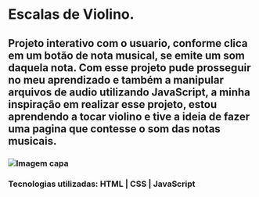 # Escalas de Violino.

## Projeto interativo com o usuario, conforme clica em um botão de nota musical, se emite um som daquela nota. Com esse projeto pude prosseguir no meu aprendizado e também a manipular arquivos de audio utilizando JavaScript, a minha inspiração em realizar esse projeto, estou aprendendo a tocar violino e tive a ideia de fazer uma pagina que contesse o som das notas musicais.

### ![Imagem capa](https://user-images.githubusercontent.com/121909515/223747991-b9856448-cb8e-44f7-b4d1-69aaa1708b1a.png)

### Tecnologias utilizadas: HTML | CSS | JavaScript
